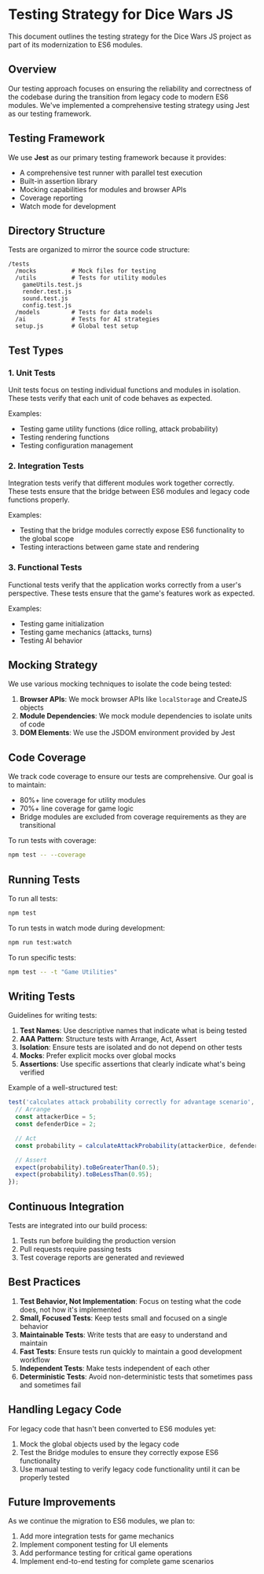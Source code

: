 # Testing Strategy for Dice Wars JS

This document outlines the testing strategy for the Dice Wars JS project as part of its modernization to ES6 modules.

## Overview

Our testing approach focuses on ensuring the reliability and correctness of the codebase during the transition from legacy code to modern ES6 modules. We've implemented a comprehensive testing strategy using Jest as our testing framework.

## Testing Framework

We use **Jest** as our primary testing framework because it provides:

- A comprehensive test runner with parallel test execution
- Built-in assertion library
- Mocking capabilities for modules and browser APIs
- Coverage reporting
- Watch mode for development

## Directory Structure

Tests are organized to mirror the source code structure:

```
/tests
  /mocks          # Mock files for testing
  /utils          # Tests for utility modules
    gameUtils.test.js
    render.test.js
    sound.test.js
    config.test.js
  /models         # Tests for data models
  /ai             # Tests for AI strategies
  setup.js        # Global test setup
```

## Test Types

### 1. Unit Tests

Unit tests focus on testing individual functions and modules in isolation. These tests verify that each unit of code behaves as expected.

Examples:

- Testing game utility functions (dice rolling, attack probability)
- Testing rendering functions
- Testing configuration management

### 2. Integration Tests

Integration tests verify that different modules work together correctly. These tests ensure that the bridge between ES6 modules and legacy code functions properly.

Examples:

- Testing that the bridge modules correctly expose ES6 functionality to the global scope
- Testing interactions between game state and rendering

### 3. Functional Tests

Functional tests verify that the application works correctly from a user's perspective. These tests ensure that the game's features work as expected.

Examples:

- Testing game initialization
- Testing game mechanics (attacks, turns)
- Testing AI behavior

## Mocking Strategy

We use various mocking techniques to isolate the code being tested:

1. **Browser APIs**: We mock browser APIs like `localStorage` and CreateJS objects
2. **Module Dependencies**: We mock module dependencies to isolate units of code
3. **DOM Elements**: We use the JSDOM environment provided by Jest

## Code Coverage

We track code coverage to ensure our tests are comprehensive. Our goal is to maintain:

- 80%+ line coverage for utility modules
- 70%+ line coverage for game logic
- Bridge modules are excluded from coverage requirements as they are transitional

To run tests with coverage:

```bash
npm test -- --coverage
```

## Running Tests

To run all tests:

```bash
npm test
```

To run tests in watch mode during development:

```bash
npm run test:watch
```

To run specific tests:

```bash
npm test -- -t "Game Utilities"
```

## Writing Tests

Guidelines for writing tests:

1. **Test Names**: Use descriptive names that indicate what is being tested
2. **AAA Pattern**: Structure tests with Arrange, Act, Assert
3. **Isolation**: Ensure tests are isolated and do not depend on other tests
4. **Mocks**: Prefer explicit mocks over global mocks
5. **Assertions**: Use specific assertions that clearly indicate what's being verified

Example of a well-structured test:

```javascript
test('calculates attack probability correctly for advantage scenario', () => {
  // Arrange
  const attackerDice = 5;
  const defenderDice = 2;

  // Act
  const probability = calculateAttackProbability(attackerDice, defenderDice);

  // Assert
  expect(probability).toBeGreaterThan(0.5);
  expect(probability).toBeLessThan(0.95);
});
```

## Continuous Integration

Tests are integrated into our build process:

1. Tests run before building the production version
2. Pull requests require passing tests
3. Test coverage reports are generated and reviewed

## Best Practices

1. **Test Behavior, Not Implementation**: Focus on testing what the code does, not how it's implemented
2. **Small, Focused Tests**: Keep tests small and focused on a single behavior
3. **Maintainable Tests**: Write tests that are easy to understand and maintain
4. **Fast Tests**: Ensure tests run quickly to maintain a good development workflow
5. **Independent Tests**: Make tests independent of each other
6. **Deterministic Tests**: Avoid non-deterministic tests that sometimes pass and sometimes fail

## Handling Legacy Code

For legacy code that hasn't been converted to ES6 modules yet:

1. Mock the global objects used by the legacy code
2. Test the Bridge modules to ensure they correctly expose ES6 functionality
3. Use manual testing to verify legacy code functionality until it can be properly tested

## Future Improvements

As we continue the migration to ES6 modules, we plan to:

1. Add more integration tests for game mechanics
2. Implement component testing for UI elements
3. Add performance testing for critical game operations
4. Implement end-to-end testing for complete game scenarios
